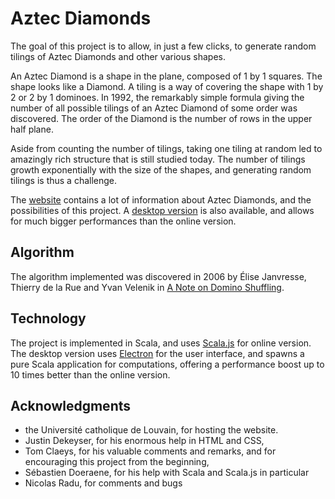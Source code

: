 # Aztec Diamonds

The goal of this project is to allow, in just a few clicks, to generate random tilings of Aztec Diamonds and other various shapes.

An Aztec Diamond is a shape in the plane, composed of 1 by 1 squares. The shape looks like a Diamond. A tiling is a way of covering the shape with 1 by 2 or 2 by 1 dominoes. In 1992, the remarkably simple formula giving the number of all possible tilings of an Aztec Diamond of some order was discovered. The order of the Diamond is the number of rows in the upper half plane.

Aside from counting the number of tilings, taking one tiling at random led to amazingly rich structure that is still studied today. The number of tilings growth exponentially with the size of the shapes, and generating random tilings is thus a challenge.

The [website](https://sites.uclouvain.be/aztecdiamond/) contains a lot of information about Aztec Diamonds, and the possibilities of this project. A [desktop version](https://github.com/sherpal/AztecDiamond/releases) is also available, and allows for much bigger performances than the online version.

## Algorithm

The algorithm implemented was discovered in 2006 by Élise Janvresse, Thierry de la Rue and Yvan Velenik in [A Note on Domino Shuffling](http://www.combinatorics.org/ojs/index.php/eljc/article/view/v13i1r30/pdf).

## Technology

The project is implemented in Scala, and uses [Scala.js](https://www.scala-js.org/) for online version. The desktop version uses [Electron](https://electronjs.org/) for the user interface, and spawns a pure Scala application for computations, offering a performance boost up to 10 times better than the online version.


## Acknowledgments

- the Université catholique de Louvain, for hosting the website.
- Justin Dekeyser, for his enormous help in HTML and CSS,
- Tom Claeys, for his valuable comments and remarks, and for encouraging this project from the beginning,
- Sébastien Doeraene, for his help with Scala and Scala.js in particular
- Nicolas Radu, for comments and bugs